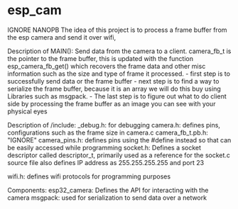# esp_cam
IGNORE NANOPB
The idea of this project is to process a frame buffer from the esp camera
and send it over wifi, 

Description of MAIN(): Send data from the camera to a client.
camera_fb_t is the pointer to the frame buffer, this is updated
with the function esp_camera_fb_get() which recovers the frame data and other misc
information such as the size and type of frame it processed.
    - first step is to successfully send data or the frame buffer
    - next step is to find a way to serialize the frame buffer, because it is an array
    we will do this buy using Libraries such as msgpack.
    - The last step is to figure out what to do client side by processing the frame buffer as an image
    you can see with your physical eyes


Description of /include:
_debug.h: for debugging
camera.h: defines pins, configurations such as the frame size in camera.c
camera_fb_t.pb.h: "IGNORE"
camera_pins.h: defines pins using the #define instead so that can be easily accessed while programming
socket.h: Defines a socket descriptor called descriptor_t, primarily used as a reference for the socket.c source file
also defines IP address as 255.255.255.255 and port 23

wifi.h: defines wifi protocols for programming purposes

Components:
esp32_camera: Defines the API for interacting with the camera
msgpack: used for serialization to send data over a network
